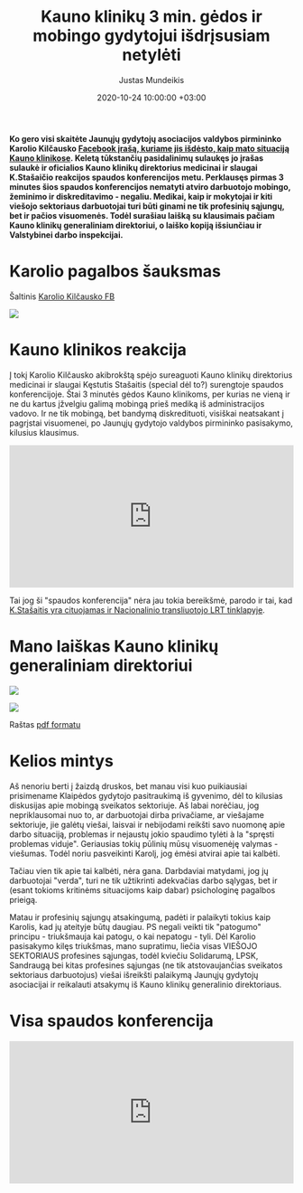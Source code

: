 ﻿---
title: Kauno klinikų 3 min. gėdos ir mobingo gydytojui išdrįsusiam netylėti
date: 2020-10-24 10:00:00 +03:00
author: Justas Mundeikis
layout: post
comments: true
citation: true
image:  /assets/2020/10/24/img.png
thumbnail: /assets/2020/10/24/thumb.img.png
categories:
  - Sveikatos apsauga
tags:
  - Sveikatos apsauga
---
**Ko gero visi skaitėte Jaunųjų gydytojų asociacijos valdybos pirmininko Karolio Kilčausko [Facebook įrašą, kuriame jis išdėsto, kaip mato situaciją Kauno klinikose](https://www.facebook.com/karolis.kilcauskas/posts/1841100256037237). Keletą tūkstančių pasidalinimų sulaukęs jo įrašas sulaukė ir oficialios Kauno klinikų direktorius medicinai ir slaugai K.Stašaičio reakcijos spaudos konferencijos metu. Perklausęs pirmas 3 minutes šios spaudos konferencijos nematyti atviro darbuotojo mobingo, žeminimo ir diskreditavimo - negaliu. Medikai, kaip ir mokytojai ir kiti viešojo sektoriaus darbuotojai turi būti ginami ne tik profesinių sąjungų, bet ir pačios visuomenės. Todėl surašiau laišką su klausimais pačiam Kauno klinikų generaliniam direktoriui, o laiško kopiją išsiunčiau ir Valstybinei darbo inspekcijai.**<!--more-->

# Karolio pagalbos šauksmas

Šaltinis [Karolio Kilčausko FB](https://www.facebook.com/karolis.kilcauskas/posts/1841100256037237)

![](/assets/2020/10/24/face_post.png)

# Kauno klinikos reakcija

Į tokį Karolio Kilčausko akibrokštą spėjo sureaguoti Kauno klinikų direktorius medicinai ir slaugai Kęstutis Stašaitis (special dėl to?) surengtoje spaudos konferencijoje. Štai 3 minutės gėdos Kauno klinikoms, per kurias ne vieną ir ne du kartus įžvelgiu galimą mobingą prieš mediką iš administracijos vadovo. Ir ne tik mobingą, bet bandymą diskredituoti, visiškai neatsakant į pagrįstai visuomenei, po Jaunųjų gydytojo valdybos pirmininko pasisakymo, kilusius klausimus.

<div style="position: relative; overflow: hidden; padding-top: 50%;"><iframe style="position: absolute; top: 0;left: 0; width: 100%; height: 100%;border: 0;" src="https://www.youtube.com/embed/yRQ61-ecYO4"  frameborder='0' scrolling='no' allowfullscreen></iframe></div>

Tai jog ši "spaudos konferencija" nėra jau tokia bereikšmė, parodo ir tai, kad [K.Stašaitis yra cituojamas ir Nacionalinio transliuotojo  LRT tinklapyje](https://www.lrt.lt/naujienos/sveikata/682/1259978/didejant-covid-19-pacientu-skaiciui-kauno-kliniku-rezidentas-saukiasi-administracijos-pagalbos-laivas-skesta).

# Mano laiškas Kauno klinikų generaliniam direktoriui

![](/assets/2020/10/24/r1.png)

![](/assets/2020/10/24/r2.png)

Raštas [pdf formatu](/assets/2020/10/24/raštas_Kauno_klinikoms_ir_VDI.pdf)


# Kelios mintys

Aš nenoriu berti į žaizdą druskos, bet manau visi kuo puikiausiai prisimename Klaipėdos gydytojo pasitraukimą iš gyvenimo, dėl to kilusias diskusijas apie mobingą sveikatos sektoriuje. Aš labai norėčiau, jog nepriklausomai nuo to, ar darbuotojai dirba privačiame, ar viešajame sektoriuje, jie galėtų viešai, laisvai ir nebijodami reikšti savo nuomonę apie darbo situaciją, problemas ir nejaustų jokio spaudimo tylėti à la "spręsti problemas viduje". Geriausias tokių pūlinių mūsų visuomenėję valymas - viešumas. Todėl noriu pasveikinti Karolį, jog ėmėsi atvirai apie tai kalbėti.

Tačiau vien tik apie tai kalbėti, nėra gana. Darbdaviai matydami, jog jų darbuotojai "verda", turi ne tik užtikrinti adekvačias darbo sąlygas, bet ir (esant tokioms kritinėms situacijoms kaip dabar) psichologinę pagalbos prieigą.

Matau ir profesinių sąjungų atsakingumą, padėti ir palaikyti tokius kaip Karolis, kad jų ateityje būtų daugiau. PS negali veikti tik "patogumo" principu - triukšmauja kai patogu, o kai nepatogu - tyli.
Dėl Karolio pasisakymo kilęs triukšmas, mano supratimu, liečia visas VIEŠOJO SEKTORIAUS profesines sąjungas, todėl kviečiu Solidarumą, LPSK, Sandraugą bei kitas profesines sąjungas (ne tik atstovaujančias sveikatos sektoriaus darbuotojus) viešai išreikšti palaikymą Jaunųjų gydytojų asociacijai ir reikalauti atsakymų iš Kauno klinikų generalinio direktoriaus.


# Visa spaudos konferencija

<div style="position: relative; overflow: hidden; padding-top: 50%;"><iframe style="position: absolute; top: 0;left: 0; width: 100%; height: 100%;border: 0;" src="https://www.youtube.com/embed/UkPdb2x3zSE" frameborder='0' scrolling='no' allowfullscreen></iframe></div>
